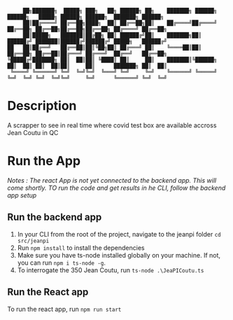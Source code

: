 ```
     ██╗███████╗  █████╗ ███╗   ██╗ ██████╗ ██╗    ███████╗ ██████╗ ██████╗   █████╗ ██████╗ ██████╗  ███████╗ ██████╗
     ██║██╔════╝ ██╔══██╗████╗  ██║ ██╔══██╗██║    ██╔════╝██╔════╝ ██╔══██╗ ██╔══██╗██╔══██╗██╔══██╗ ██╔════╝ ██╔══██╗
     ██║█████╗   ███████║██╔██╗ ██║ ██████╔╝██║    ███████╗██║      ██████╔╝ ███████║██████╔╝██████╔╝ █████╗   ██████╔╝
██   ██║██╔══╝   ██╔══██║██║╚██╗██║ ██╔═══╝ ██║    ╚════██║██║      ██╔══██╗ ██╔══██║██╔═══╝ ██╔═══╝  ██╔══╝   ██╔══██╗
╚█████╔╝███████╗ ██║  ██║██║ ╚████║ ██║     ██║    ███████║╚██████╗ ██║  ██║ ██║  ██║██║     ██║      ███████╗ ██║  ██║
 ╚════╝ ╚══════╝ ╚═╝  ╚═╝╚═╝  ╚═══╝ ╚═╝     ╚═╝    ╚══════╝ ╚═════╝ ╚═╝  ╚═╝ ╚═╝  ╚═╝╚═╝     ╚═╝      ╚══════╝ ╚═╝  ╚═╝
```

# Description

A scrapper to see in real time where covid test box are available accross Jean Coutu in QC

# Run the App

_Notes : The react App is not yet connected to the backend app. This will come shortly. TO run the code and get results in he CLI, follow the backend app setup_

## Run the backend app

1. In your CLI from the root of the project, navigate to the jeanpi folder `cd src/jeanpi`
2. Run `npm install` to install the dependencies
3. Make sure you have ts-node installed globally on your machine. If not, you can run `npm i ts-node -g`.
4. To interrogate the 350 Jean Coutu, run `ts-node .\JeaPICoutu.ts`

## Run the React app

To run the react app, run `npm run start`

